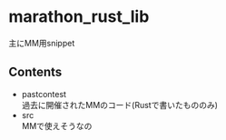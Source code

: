 # marathon_rust_lib
主にMM用snippet

## Contents
- pastcontest  
過去に開催されたMMのコード(Rustで書いたもののみ)  
- src   
MMで使えそうなの  
